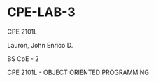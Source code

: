 # CPE-LAB-3

CPE 2101L


Lauron, John Enrico D.


BS CpE - 2


CPE 2101L - OBJECT ORIENTED PROGRAMMING
